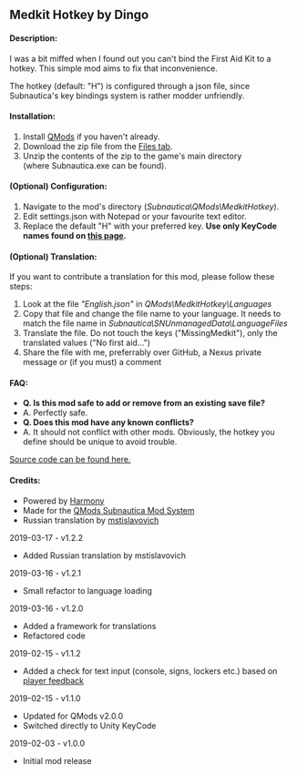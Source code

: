 ## **Medkit Hotkey by Dingo**
#### **Description:**
I was a bit miffed when I found out you can't bind the First Aid Kit to a hotkey. This simple mod aims to fix that inconvenience.

The hotkey (default: "H") is configured through a json file, since Subnautica's key bindings system is rather modder unfriendly.

#### **Installation:**
1) Install [QMods](https://www.nexusmods.com/subnautica/mods/201)﻿ if you haven't already.  
2) Download the zip file from the [Files tab](https://www.nexusmods.com/subnautica/mods/190?tab=files).  
3) Unzip the contents of the zip to the game's main directory (where Subnautica.exe can be found).

#### **(Optional) Configuration:**
1) Navigate to the mod's directory (*Subnautica\QMods\MedkitHotkey*).  
2) Edit settings.json with Notepad or your favourite text editor.  
3) Replace the default "H" with your preferred key. **Use only KeyCode names found on [this page](https://docs.unity3d.com/ScriptReference/KeyCode.html).**

#### **(Optional) Translation:**
If you want to contribute a translation for this mod, please follow these steps:  
1) Look at the file *"English.json"* in *QMods\MedkitHotkey\Languages*  
2) Copy that file and change the file name to your language. It needs to match the file name in *Subnautica\SNUnmanagedData\LanguageFiles*  
3) Translate the file. Do not touch the keys ("MissingMedkit"), only the translated values ("No first aid...")  
4) Share the file with me, preferrably over GitHub, a Nexus private message or (if you must) a comment

#### **FAQ:**

* **Q. Is this mod safe to add or remove from an existing save file?**
* A. Perfectly safe.
* **Q. Does this mod have any known conflicts?**
* A. It should not conflict with other mods. Obviously, the hotkey you define should be unique to avoid trouble.

[Source code can be found here.](https://github.com/DingoDjango/snMedkitHotkey)﻿

#### **Credits:**
- Powered by [Harmony](https://github.com/pardeike/Harmony)  
- Made for the [QMods Subnautica Mod System](https://www.nexusmods.com/subnautica/mods/201)﻿  
- Russian translation by [mstislavovich](https://forums.nexusmods.com/index.php?/user/23416669-mstislavovich/)  


2019-03-17 - v1.2.2  
- Added Russian translation by mstislavovich  

2019-03-16 - v1.2.1  
- Small refactor to language loading  

2019-03-16 - v1.2.0  
- Added a framework for translations  
- Refactored code  

2019-02-15 - v1.1.2  
- Added a check for text input (console, signs, lockers etc.) based on [player feedback](https://www.nexusmods.com/subnautica/mods/190?tab=bugs)﻿  

2019-02-15 - v1.1.0  
- Updated for QMods v2.0.0  
- Switched directly to Unity KeyCode  

2019-02-03 - v1.0.0  
- Initial mod release
